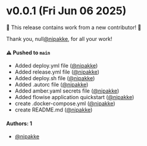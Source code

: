 # v0.0.1 (Fri Jun 06 2025)

:tada: This release contains work from a new contributor! :tada:

Thank you, null[@nipakke](https://github.com/nipakke), for all your work!

#### ⚠️ Pushed to `main`

- Added deploy.yml file ([@nipakke](https://github.com/nipakke))
- Added release.yml file ([@nipakke](https://github.com/nipakke))
- Added deploy.sh file ([@nipakke](https://github.com/nipakke))
- Added .autorc file ([@nipakke](https://github.com/nipakke))
- Added amber.yaml secrets file ([@nipakke](https://github.com/nipakke))
- Added flowise application quickstart ([@nipakke](https://github.com/nipakke))
- create .docker-compose.yml ([@nipakke](https://github.com/nipakke))
- create README.md ([@nipakke](https://github.com/nipakke))

#### Authors: 1

- [@nipakke](https://github.com/nipakke)
